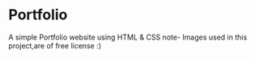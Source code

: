# Portfolio
A simple Portfolio website using HTML & CSS
note- Images used in this project,are of free license :)
